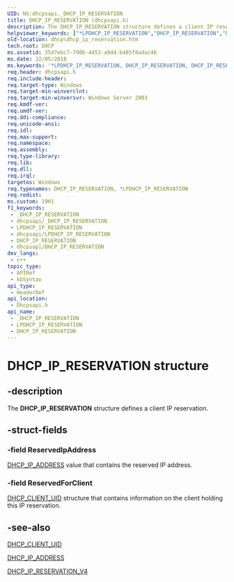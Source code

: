 ```yaml
---
UID: NS:dhcpsapi._DHCP_IP_RESERVATION
title: DHCP_IP_RESERVATION (dhcpsapi.h)
description: The DHCP_IP_RESERVATION structure defines a client IP reservation.
helpviewer_keywords: ["*LPDHCP_IP_RESERVATION","DHCP_IP_RESERVATION","DHCP_IP_RESERVATION structure [DHCP]","LPDHCP_IP_RESERVATION","LPDHCP_IP_RESERVATION structure pointer [DHCP]","dhcp.dhcp_ip_reservation","dhcpsapi/LPDHCP_IP_RESERVATION","dhcpsapi/_DHCP_IP_RESERVATION"]
old-location: dhcp\dhcp_ip_reservation.htm
tech.root: DHCP
ms.assetid: 35d7ebc7-790b-4453-a9d4-b485f0adac46
ms.date: 12/05/2018
ms.keywords: '*LPDHCP_IP_RESERVATION, DHCP_IP_RESERVATION, DHCP_IP_RESERVATION structure [DHCP], LPDHCP_IP_RESERVATION, LPDHCP_IP_RESERVATION structure pointer [DHCP], dhcp.dhcp_ip_reservation, dhcpsapi/LPDHCP_IP_RESERVATION, dhcpsapi/_DHCP_IP_RESERVATION'
req.header: dhcpsapi.h
req.include-header: 
req.target-type: Windows
req.target-min-winverclnt: 
req.target-min-winversvr: Windows Server 2003
req.kmdf-ver: 
req.umdf-ver: 
req.ddi-compliance: 
req.unicode-ansi: 
req.idl: 
req.max-support: 
req.namespace: 
req.assembly: 
req.type-library: 
req.lib: 
req.dll: 
req.irql: 
targetos: Windows
req.typenames: DHCP_IP_RESERVATION, *LPDHCP_IP_RESERVATION
req.redist: 
ms.custom: 19H1
f1_keywords:
 - _DHCP_IP_RESERVATION
 - dhcpsapi/_DHCP_IP_RESERVATION
 - LPDHCP_IP_RESERVATION
 - dhcpsapi/LPDHCP_IP_RESERVATION
 - DHCP_IP_RESERVATION
 - dhcpsapi/DHCP_IP_RESERVATION
dev_langs:
 - c++
topic_type:
 - APIRef
 - kbSyntax
api_type:
 - HeaderDef
api_location:
 - Dhcpsapi.h
api_name:
 - _DHCP_IP_RESERVATION
 - LPDHCP_IP_RESERVATION
 - DHCP_IP_RESERVATION
---
```


# DHCP_IP_RESERVATION structure


## -description

The <b>DHCP_IP_RESERVATION</b> structure defines a client IP reservation.

## -struct-fields

### -field ReservedIpAddress

<a href="/previous-versions/windows/desktop/dhcp/dhcp-server-management-type-definitions">DHCP_IP_ADDRESS</a> value that contains the reserved IP address.

### -field ReservedForClient

<a href="/windows/desktop/api/dhcpsapi/ns-dhcpsapi-dhcp_binary_data">DHCP_CLIENT_UID</a> structure that contains information on the client holding this IP reservation.

## -see-also

<a href="/windows/desktop/api/dhcpsapi/ns-dhcpsapi-dhcp_binary_data">DHCP_CLIENT_UID</a>



<a href="/previous-versions/windows/desktop/dhcp/dhcp-server-management-type-definitions">DHCP_IP_ADDRESS</a>



<a href="/windows/desktop/api/dhcpsapi/ns-dhcpsapi-dhcp_ip_reservation_v4">DHCP_IP_RESERVATION_V4</a>

